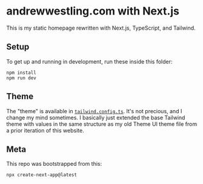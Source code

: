 # andrewwestling.com with Next.js

This is my static homepage rewritten with Next.js, TypeScript, and Tailwind.

## Setup

To get up and running in development, run these inside this folder:

```
npm install
npm run dev
```

## Theme

The "theme" is available in [`tailwind.config.ts`](tailwind.config.ts). It's not precious, and I change my mind sometimes. I basically just extended the base Tailwind theme with values in the same structure as my old Theme UI theme file from a prior iteration of this website.

## Meta

This repo was bootstrapped from this:

```bash
npx create-next-app@latest
```
